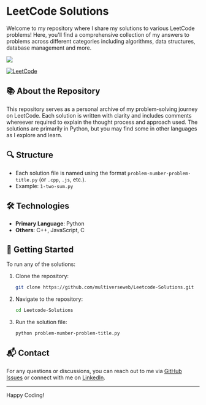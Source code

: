 # LeetCode Solutions

Welcome to my repository where I share my solutions to various LeetCode problems! Here, you'll find a comprehensive collection of my answers to problems across different categories including algorithms, data structures, database management and more.

![](https://leetcard.jacoblin.cool/iamtejasgupta26?ext=heatmap)

<a href= "https://leetcode.com/iamtejasgupta26/"> ![LeetCode](https://img.shields.io/badge/Tejas'%20leetcode%20profile-000000?style=for-the-badge&logo=LeetCode&logoColor=#d16c06)</a>


## 📚 About the Repository

This repository serves as a personal archive of my problem-solving journey on LeetCode. Each solution is written with clarity and includes comments whereever required to explain the thought process and approach used. The solutions are primarily in Python, but you may find some in other languages as I explore and learn.

## 🔍 Structure

- Each solution file is named using the format `problem-number-problem-title.py` (or `.cpp`, `.js`, etc.).
- Example: `1-two-sum.py`

## 🛠 Technologies

- **Primary Language**: Python
- **Others**: C++, JavaScript, C

## 🚀 Getting Started

To run any of the solutions:
1. Clone the repository: 
    ```bash
    git clone https://github.com/multiverseweb/Leetcode-Solutions.git
    ```
2. Navigate to the repository:
    ```bash
    cd Leetcode-Solutions
    ```
3. Run the solution file:
    ```bash
    python problem-number-problem-title.py
    ```

## 📬 Contact

For any questions or discussions, you can reach out to me via [GitHub Issues](https://github.com/your-username/leetcode-solutions/issues) or connect with me on [LinkedIn](https://www.linkedin.com/in/tejascodes).

---

Happy Coding!
